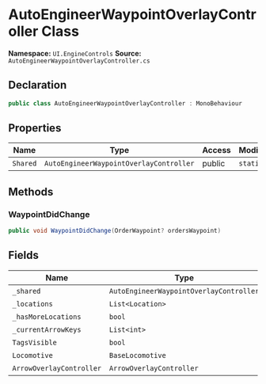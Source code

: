 # AutoEngineerWaypointOverlayController Class

**Namespace:** `UI.EngineControls`
**Source:** `AutoEngineerWaypointOverlayController.cs`

## Declaration

```csharp
public class AutoEngineerWaypointOverlayController : MonoBehaviour
```

## Properties

| Name | Type | Access | Modifiers |
|------|------|--------|-----------|
| `Shared` | `AutoEngineerWaypointOverlayController` | public | `static` |

## Methods

### WaypointDidChange

```csharp
public void WaypointDidChange(OrderWaypoint? ordersWaypoint)
```

## Fields

| Name | Type | Access | Modifiers |
|------|------|--------|-----------|
| `_shared` | `AutoEngineerWaypointOverlayController` | private | `static` |
| `_locations` | `List<Location>` | private | - |
| `_hasMoreLocations` | `bool` | private | - |
| `_currentArrowKeys` | `List<int>` | private | - |
| `TagsVisible` | `bool` | private | - |
| `Locomotive` | `BaseLocomotive` | private | - |
| `ArrowOverlayController` | `ArrowOverlayController` | private | `static` |

